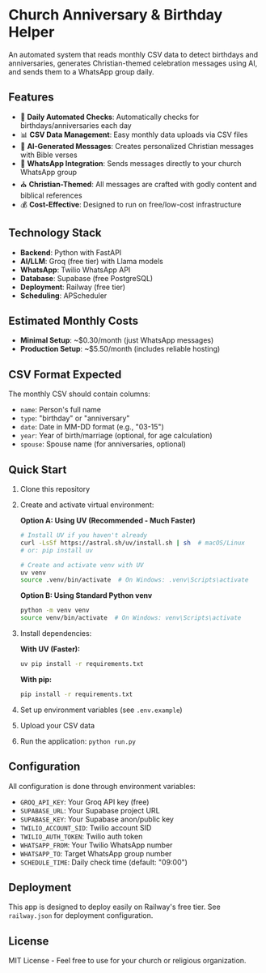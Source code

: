 # Church Anniversary & Birthday Helper

An automated system that reads monthly CSV data to detect birthdays and anniversaries, generates Christian-themed celebration messages using AI, and sends them to a WhatsApp group daily.

## Features

- 📅 **Daily Automated Checks**: Automatically checks for birthdays/anniversaries each day
- 📊 **CSV Data Management**: Easy monthly data uploads via CSV files
- 🤖 **AI-Generated Messages**: Creates personalized Christian messages with Bible verses
- 📱 **WhatsApp Integration**: Sends messages directly to your church WhatsApp group
- ⛪ **Christian-Themed**: All messages are crafted with godly content and biblical references
- 💰 **Cost-Effective**: Designed to run on free/low-cost infrastructure

## Technology Stack

- **Backend**: Python with FastAPI
- **AI/LLM**: Groq (free tier) with Llama models
- **WhatsApp**: Twilio WhatsApp API
- **Database**: Supabase (free PostgreSQL)
- **Deployment**: Railway (free tier)
- **Scheduling**: APScheduler

## Estimated Monthly Costs

- **Minimal Setup**: ~$0.30/month (just WhatsApp messages)
- **Production Setup**: ~$5.50/month (includes reliable hosting)

## CSV Format Expected

The monthly CSV should contain columns:

- `name`: Person's full name
- `type`: "birthday" or "anniversary"
- `date`: Date in MM-DD format (e.g., "03-15")
- `year`: Year of birth/marriage (optional, for age calculation)
- `spouse`: Spouse name (for anniversaries, optional)

## Quick Start

1. Clone this repository
2. Create and activate virtual environment:

   **Option A: Using UV (Recommended - Much Faster)**

   ```bash
   # Install UV if you haven't already
   curl -LsSf https://astral.sh/uv/install.sh | sh  # macOS/Linux
   # or: pip install uv

   # Create and activate venv with UV
   uv venv
   source .venv/bin/activate  # On Windows: .venv\Scripts\activate
   ```

   **Option B: Using Standard Python venv**

   ```bash
   python -m venv venv
   source venv/bin/activate  # On Windows: venv\Scripts\activate
   ```

3. Install dependencies:

   **With UV (Faster):**

   ```bash
   uv pip install -r requirements.txt
   ```

   **With pip:**

   ```bash
   pip install -r requirements.txt
   ```

4. Set up environment variables (see `.env.example`)
5. Upload your CSV data
6. Run the application: `python run.py`

## Configuration

All configuration is done through environment variables:

- `GROQ_API_KEY`: Your Groq API key (free)
- `SUPABASE_URL`: Your Supabase project URL
- `SUPABASE_KEY`: Your Supabase anon/public key
- `TWILIO_ACCOUNT_SID`: Twilio account SID
- `TWILIO_AUTH_TOKEN`: Twilio auth token
- `WHATSAPP_FROM`: Your Twilio WhatsApp number
- `WHATSAPP_TO`: Target WhatsApp group number
- `SCHEDULE_TIME`: Daily check time (default: "09:00")

## Deployment

This app is designed to deploy easily on Railway's free tier. See `railway.json` for deployment configuration.

## License

MIT License - Feel free to use for your church or religious organization.
